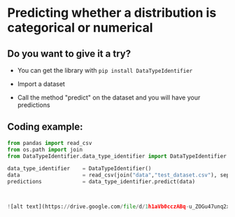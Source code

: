 # Predicting whether a distribution is categorical or numerical


## Do you want to give it a try?

- You can get the library with ```pip install DataTypeIdentifier```

- Import a dataset

- Call the method "predict" on the dataset and you will have your predictions 

## Coding example:

```python
from pandas import read_csv
from os.path import join
from DataTypeIdentifier.data_type_identifier import DataTypeIdentifier

data_type_identifier    = DataTypeIdentifier()
data                    = read_csv(join("data","test_dataset.csv"), sep=",")
predictions             = data_type_identifier.predict(data)



![alt text](https://drive.google.com/file/d/1h1aVb0cczABq-u_ZOGu47unq2xg6Qa5r/view?usp=sharing)
